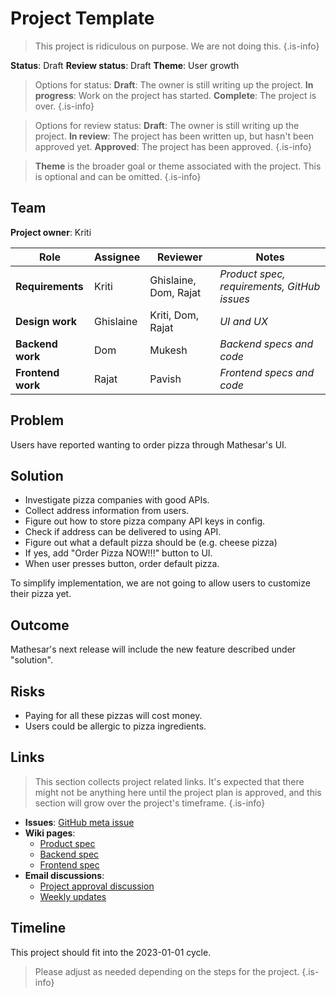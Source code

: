 # Project Template

> This project is ridiculous on purpose. We are not doing this.
{.is-info}

**Status**: Draft 
**Review status**: Draft
**Theme**: User growth

> Options for status:
> **Draft**: The owner is still writing up the project.
> **In progress**: Work on the project has started.
> **Complete**: The project is over.
{.is-info}

> Options for review status:
> **Draft**: The owner is still writing up the project.
> **In review**: The project has been written up, but hasn't been approved yet.
> **Approved**: The project has been approved.
{.is-info}

> **Theme** is the broader goal or theme associated with the project. This is optional and can be omitted.
{.is-info}

## Team
**Project owner**: Kriti

| Role | Assignee | Reviewer | Notes |
|-|-|-|-|
| **Requirements** | Kriti | Ghislaine, Dom, Rajat | *Product spec, requirements, GitHub issues* |
| **Design work** | Ghislaine | Kriti, Dom, Rajat | *UI and UX* |
| **Backend work** | Dom | Mukesh | *Backend specs and code* |
| **Frontend work** | Rajat | Pavish |  *Frontend specs and code* |

## Problem
Users have reported wanting to order pizza through Mathesar's UI.

## Solution
- Investigate pizza companies with good APIs.
- Collect address information from users.
- Figure out how to store pizza company API keys in config.
- Check if address can be delivered to using API.
- Figure out what a default pizza should be (e.g. cheese pizza)
- If yes, add "Order Pizza NOW!!!" button to UI.
- When user presses button, order default pizza.

To simplify implementation, we are not going to allow users to customize their pizza yet.

## Outcome
Mathesar's next release will include the new feature described under "solution".

## Risks
- Paying for all these pizzas will cost money.
- Users could be allergic to pizza ingredients.

## Links
> This section collects project related links. It's expected that there might not be anything here until the project plan is approved, and this section will grow over the project's timeframe.
{.is-info}

- **Issues**: [GitHub meta issue]()
- **Wiki pages**:
  - [Product spec]()
  - [Backend spec]()
  - [Frontend spec]()  
- **Email discussions**:
	- [Project approval discussion]()
  - [Weekly updates]()

## Timeline
This project should fit into the 2023-01-01 cycle.

> Please adjust as needed depending on the steps for the project.
{.is-info}
